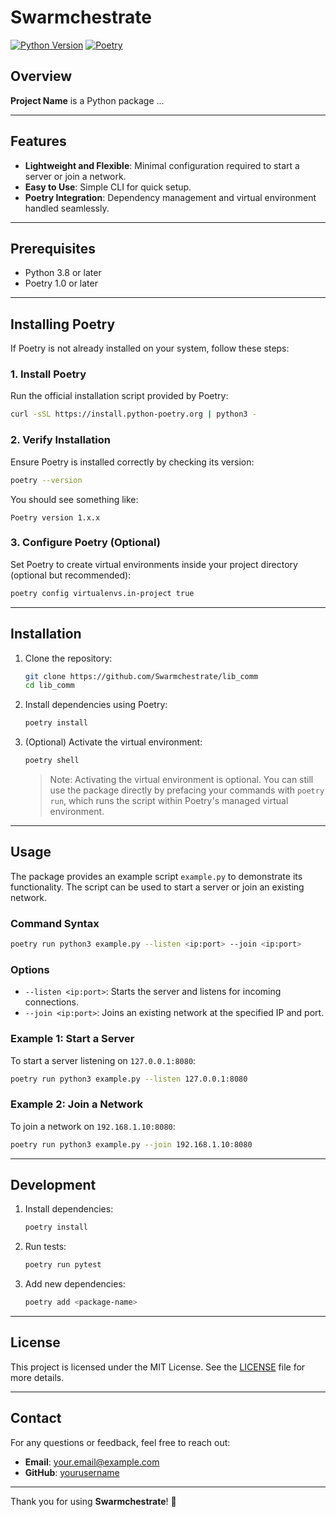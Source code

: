 # Swarmchestrate

[![Python Version](https://img.shields.io/badge/python-3.8+-blue.svg)](https://www.python.org/downloads/)
[![Poetry](https://img.shields.io/badge/poetry-%20v1.0+-blue)](https://python-poetry.org/)

## Overview

**Project Name** is a Python package ...

---

## Features

- **Lightweight and Flexible**: Minimal configuration required to start a server or join a network.
- **Easy to Use**: Simple CLI for quick setup.
- **Poetry Integration**: Dependency management and virtual environment handled seamlessly.

---

## Prerequisites

- Python 3.8 or later
- Poetry 1.0 or later

---

## Installing Poetry

If Poetry is not already installed on your system, follow these steps:

### 1. Install Poetry

Run the official installation script provided by Poetry:

```bash
curl -sSL https://install.python-poetry.org | python3 -
```

### 2. Verify Installation

Ensure Poetry is installed correctly by checking its version:

```bash
poetry --version
```

You should see something like:

```
Poetry version 1.x.x
```

### 3. Configure Poetry (Optional)

Set Poetry to create virtual environments inside your project directory (optional but recommended):

```bash
poetry config virtualenvs.in-project true
```

---

## Installation

1. Clone the repository:

   ```bash
   git clone https://github.com/Swarmchestrate/lib_comm
   cd lib_comm
   ```

2. Install dependencies using Poetry:

   ```bash
   poetry install
   ```

3. (Optional) Activate the virtual environment:

   ```bash
   poetry shell
   ```

   > Note: Activating the virtual environment is optional. You can still use the package directly by prefacing your commands with `poetry run`, which runs the script within Poetry's managed virtual environment.

---

## Usage

The package provides an example script `example.py` to demonstrate its functionality. The script can be used to start a server or join an existing network.

### Command Syntax

```bash
poetry run python3 example.py --listen <ip:port> --join <ip:port>
```

### Options

- `--listen <ip:port>`: Starts the server and listens for incoming connections.
- `--join <ip:port>`: Joins an existing network at the specified IP and port.

### Example 1: Start a Server

To start a server listening on `127.0.0.1:8080`:

```bash
poetry run python3 example.py --listen 127.0.0.1:8080
```

### Example 2: Join a Network

To join a network on `192.168.1.10:8080`:

```bash
poetry run python3 example.py --join 192.168.1.10:8080
```

---

## Development

1. Install dependencies:

   ```bash
   poetry install
   ```

2. Run tests:

   ```bash
   poetry run pytest
   ```

3. Add new dependencies:

   ```bash
   poetry add <package-name>
   ```

---

## License

This project is licensed under the MIT License. See the [LICENSE](LICENSE) file for more details.

---

## Contact

For any questions or feedback, feel free to reach out:

- **Email**: your.email@example.com
- **GitHub**: [yourusername](https://github.com/yourusername)

---

Thank you for using **Swarmchestrate**! 🎉
